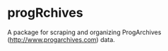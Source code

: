 # progRchives
A package for scraping and organizing ProgArchives (http://www.progarchives.com) data.
